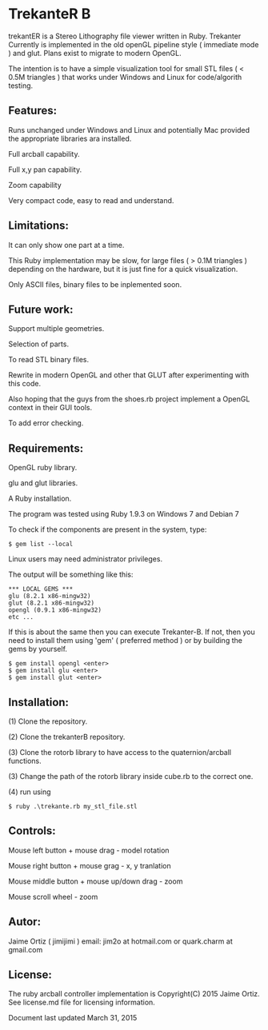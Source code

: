 TrekanteR B
===========

trekantER is a Stereo Lithography file viewer written in Ruby.
Trekanter Currently is implemented in the old openGL pipeline style ( immediate mode ) and glut.
Plans exist to migrate to modern OpenGL.

The intention is to have a simple visualization tool for small STL files ( < 0.5M triangles ) that works under Windows and Linux for code/algorith testing.  


Features:
---------

Runs unchanged under Windows and Linux and potentially Mac provided the appropriate libraries ara installed.

Full arcball capability.

Full x,y pan capability.

Zoom capability

Very compact code, easy to read and understand.


Limitations:
------------

It can only show one part at a time.

This Ruby implementation may be slow, for large files ( > 0.1M triangles ) depending on the hardware, but it is just fine for a quick visualization.


Only ASCII files, binary files to be inplemented soon.


Future work:
------------


Support multiple geometries.

Selection of parts.

To read STL binary files.

Rewrite in modern OpenGL and other that GLUT after experimenting with this code.

Also hoping that the guys from the shoes.rb project implement a OpenGL context in their GUI tools.

To add error checking.


Requirements:
-------------

OpenGL ruby library.

glu and glut libraries.

A Ruby installation.

The program was tested using Ruby 1.9.3 on Windows 7 and Debian 7


To check if the components are present in the system, type:

	$ gem list --local

Linux users may need administrator privileges.

The output will be something like this:

```
*** LOCAL GEMS ***
glu (8.2.1 x86-mingw32)
glut (8.2.1 x86-mingw32)
opengl (0.9.1 x86-mingw32)
etc ...
```

If this is about the same then you can execute Trekanter-B.
If not, then you need to install them using 'gem' ( preferred method ) or by building the gems by yourself.

	$ gem install opengl <enter>
	$ gem install glu <enter>
	$ gem install glut <enter>

Installation:
-------------

(1) Clone the repository.

(2) Clone the trekanterB repository.

(3) Clone the rotorb library to have access to the quaternion/arcball functions.

(3) Change the path of the rotorb library inside cube.rb to the correct one.

(4) run using
	
	$ ruby .\trekante.rb my_stl_file.stl


Controls:
---------


Mouse left button + mouse drag - model rotation

Mouse right button + mouse grag - x, y tranlation

Mouse middle button + mouse up/down drag - zoom

Mouse scroll wheel - zoom

	
Autor:
------

Jaime Ortiz ( jimijimi ) email: jim2o at hotmail.com or quark.charm at gmail.com	
	
	
License:
--------

The ruby arcball controller implementation is Copyright(C) 2015 Jaime Ortiz.
See license.md file for licensing information.	

Document last updated March 31, 2015

